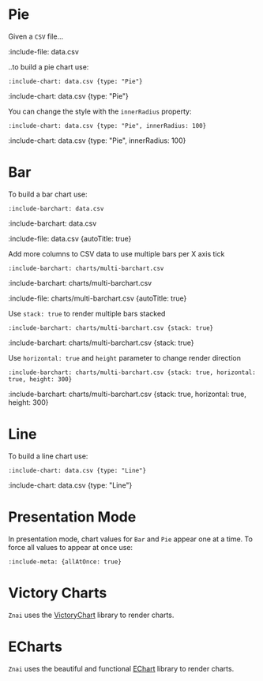 # Pie

Given a `CSV` file...

:include-file: data.csv

..to build a pie chart use:

    :include-chart: data.csv {type: "Pie"}

:include-chart: data.csv {type: "Pie"}

You can change the style with the `innerRadius` property:

    :include-chart: data.csv {type: "Pie", innerRadius: 100} 

:include-chart: data.csv {type: "Pie", innerRadius: 100}

# Bar

To build a bar chart use:

    :include-barchart: data.csv

:include-barchart: data.csv

:include-file: data.csv {autoTitle: true}

Add more columns to CSV data to use multiple bars per X axis tick

    :include-barchart: charts/multi-barchart.csv

:include-barchart: charts/multi-barchart.csv 

:include-file: charts/multi-barchart.csv {autoTitle: true} 

Use `stack: true` to render multiple bars stacked

    :include-barchart: charts/multi-barchart.csv {stack: true}

:include-barchart: charts/multi-barchart.csv {stack: true}

Use `horizontal: true` and `height` parameter to change render direction

    :include-barchart: charts/multi-barchart.csv {stack: true, horizontal: true, height: 300}

:include-barchart: charts/multi-barchart.csv {stack: true, horizontal: true, height: 300}


# Line

To build a line chart use:

    :include-chart: data.csv {type: "Line"}

:include-chart: data.csv {type: "Line"}

# Presentation Mode

In presentation mode, chart values for `Bar` and `Pie` appear one at a time.
To force all values to appear at once use:

    :include-meta: {allAtOnce: true}

# Victory Charts

`Znai` uses the [VictoryChart](https://github.com/FormidableLabs/victory-chart) library to render charts.

# ECharts

`Znai` uses the beautiful and functional [EChart](https://echarts.apache.org/en/index.html) library to render charts.
